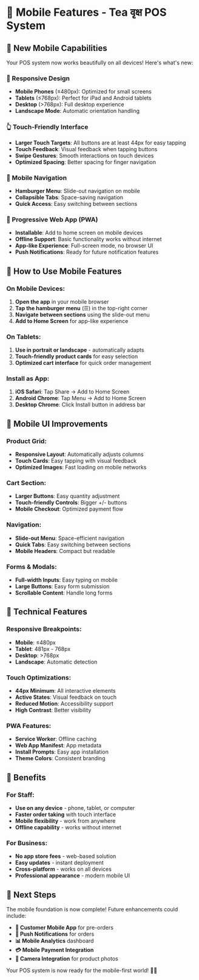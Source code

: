 # 📱 Mobile Features - Tea वृक्ष POS System

## 🚀 **New Mobile Capabilities**

Your POS system now works beautifully on all devices! Here's what's new:

### **📱 Responsive Design**
- **Mobile Phones** (≤480px): Optimized for small screens
- **Tablets** (≤768px): Perfect for iPad and Android tablets  
- **Desktop** (>768px): Full desktop experience
- **Landscape Mode**: Automatic orientation handling

### **👆 Touch-Friendly Interface**
- **Larger Touch Targets**: All buttons are at least 44px for easy tapping
- **Touch Feedback**: Visual feedback when tapping buttons
- **Swipe Gestures**: Smooth interactions on touch devices
- **Optimized Spacing**: Better spacing for finger navigation

### **🍔 Mobile Navigation**
- **Hamburger Menu**: Slide-out navigation on mobile
- **Collapsible Tabs**: Space-saving navigation
- **Quick Access**: Easy switching between sections

### **📱 Progressive Web App (PWA)**
- **Installable**: Add to home screen on mobile devices
- **Offline Support**: Basic functionality works without internet
- **App-like Experience**: Full-screen mode, no browser UI
- **Push Notifications**: Ready for future notification features

## 🎯 **How to Use Mobile Features**

### **On Mobile Devices:**
1. **Open the app** in your mobile browser
2. **Tap the hamburger menu** (☰) in the top-right corner
3. **Navigate between sections** using the slide-out menu
4. **Add to Home Screen** for app-like experience

### **On Tablets:**
1. **Use in portrait or landscape** - automatically adapts
2. **Touch-friendly product cards** for easy selection
3. **Optimized cart interface** for quick order management

### **Install as App:**
1. **iOS Safari**: Tap Share → Add to Home Screen
2. **Android Chrome**: Tap Menu → Add to Home Screen
3. **Desktop Chrome**: Click Install button in address bar

## 🎨 **Mobile UI Improvements**

### **Product Grid:**
- **Responsive Layout**: Automatically adjusts columns
- **Touch Cards**: Easy tapping with visual feedback
- **Optimized Images**: Fast loading on mobile networks

### **Cart Section:**
- **Larger Buttons**: Easy quantity adjustment
- **Touch-friendly Controls**: Bigger +/- buttons
- **Mobile Checkout**: Optimized payment flow

### **Navigation:**
- **Slide-out Menu**: Space-efficient navigation
- **Quick Tabs**: Easy switching between sections
- **Mobile Headers**: Compact but readable

### **Forms & Modals:**
- **Full-width Inputs**: Easy typing on mobile
- **Large Buttons**: Easy form submission
- **Scrollable Content**: Handle long forms

## 🔧 **Technical Features**

### **Responsive Breakpoints:**
- **Mobile**: ≤480px
- **Tablet**: 481px - 768px  
- **Desktop**: >768px
- **Landscape**: Automatic detection

### **Touch Optimizations:**
- **44px Minimum**: All interactive elements
- **Active States**: Visual feedback on touch
- **Reduced Motion**: Accessibility support
- **High Contrast**: Better visibility

### **PWA Features:**
- **Service Worker**: Offline caching
- **Web App Manifest**: App metadata
- **Install Prompts**: Easy app installation
- **Theme Colors**: Consistent branding

## 🌟 **Benefits**

### **For Staff:**
- **Use on any device** - phone, tablet, or computer
- **Faster order taking** with touch interface
- **Mobile flexibility** - work from anywhere
- **Offline capability** - works without internet

### **For Business:**
- **No app store fees** - web-based solution
- **Easy updates** - instant deployment
- **Cross-platform** - works on all devices
- **Professional appearance** - modern mobile UI

## 🚀 **Next Steps**

The mobile foundation is now complete! Future enhancements could include:

- **📱 Customer Mobile App** for pre-orders
- **🔔 Push Notifications** for orders
- **📊 Mobile Analytics** dashboard
- **💳 Mobile Payment Integration**
- **📸 Camera Integration** for product photos

Your POS system is now ready for the mobile-first world! 📱✨ 